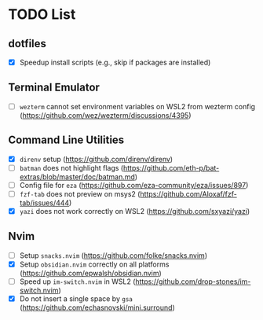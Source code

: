 # TODO List

## dotfiles

- [x] Speedup install scripts (e.g., skip if packages are installed)

## Terminal Emulator

- [ ] `wezterm` cannot set environment variables on WSL2 from wezterm config (<https://github.com/wez/wezterm/discussions/4395>)

## Command Line Utilities

- [x] `direnv` setup (<https://github.com/direnv/direnv>)
- [ ] `batman` does not highlight flags (<https://github.com/eth-p/bat-extras/blob/master/doc/batman.md>)
- [ ] Config file for `eza` (<https://github.com/eza-community/eza/issues/897>)
- [ ] `fzf-tab` does not preview on msys2 (<https://github.com/Aloxaf/fzf-tab/issues/444>)
- [x] `yazi` does not work correctly on WSL2 (<https://github.com/sxyazi/yazi>)

## Nvim

- [ ] Setup `snacks.nvim` (<https://github.com/folke/snacks.nvim>)
- [x] Setup `obsidian.nvim` correctly on all platforms (<https://github.com/epwalsh/obsidian.nvim>)
- [ ] Speed up `im-switch.nvim` in WSL2 (<https://github.com/drop-stones/im-switch.nvim>)
- [x] Do not insert a single space by `gsa` (<https://github.com/echasnovski/mini.surround>)
